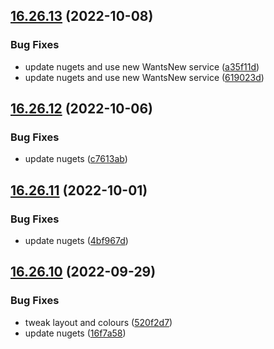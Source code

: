 ## [16.26.13](https://github.com/phandcock/GrampsView/compare/v16.26.12...v16.26.13) (2022-10-08)


### Bug Fixes

* update nugets and use new WantsNew service ([a35f11d](https://github.com/phandcock/GrampsView/commit/a35f11d10e66c16752465ff3b7fec360f20cf6b6))
* update nugets and use new WantsNew service ([619023d](https://github.com/phandcock/GrampsView/commit/619023d1924db79f91a1e18b0aefba0c2d206bd5))



## [16.26.12](https://github.com/phandcock/GrampsView/compare/v16.26.11...v16.26.12) (2022-10-06)


### Bug Fixes

* update nugets ([c7613ab](https://github.com/phandcock/GrampsView/commit/c7613ab44ca4eeda5c63a1045ddbeb08ee0e9a34))



## [16.26.11](https://github.com/phandcock/GrampsView/compare/v16.26.10...v16.26.11) (2022-10-01)


### Bug Fixes

* update nugets ([4bf967d](https://github.com/phandcock/GrampsView/commit/4bf967d6b8b3b5413d58ab0f8278ba0cac00a4b4))



## [16.26.10](https://github.com/phandcock/GrampsView/compare/v16.26.9...v16.26.10) (2022-09-29)


### Bug Fixes

* tweak layout and colours ([520f2d7](https://github.com/phandcock/GrampsView/commit/520f2d72a410f41430956d72d85cc8cf6d7cfd4f))
* update nugets ([16f7a58](https://github.com/phandcock/GrampsView/commit/16f7a58cbca9914d64df0ce68454488de0be5add))



